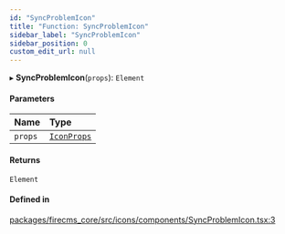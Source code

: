 ```yaml
---
id: "SyncProblemIcon"
title: "Function: SyncProblemIcon"
sidebar_label: "SyncProblemIcon"
sidebar_position: 0
custom_edit_url: null
---
```


▸ **SyncProblemIcon**(`props`): `Element`

#### Parameters

| Name | Type |
| :------ | :------ |
| `props` | [`IconProps`](../types/IconProps.md) |

#### Returns

`Element`

#### Defined in

[packages/firecms_core/src/icons/components/SyncProblemIcon.tsx:3](https://github.com/FireCMSco/firecms/blob/d45f3739/packages/firecms_core/src/icons/components/SyncProblemIcon.tsx#L3)
